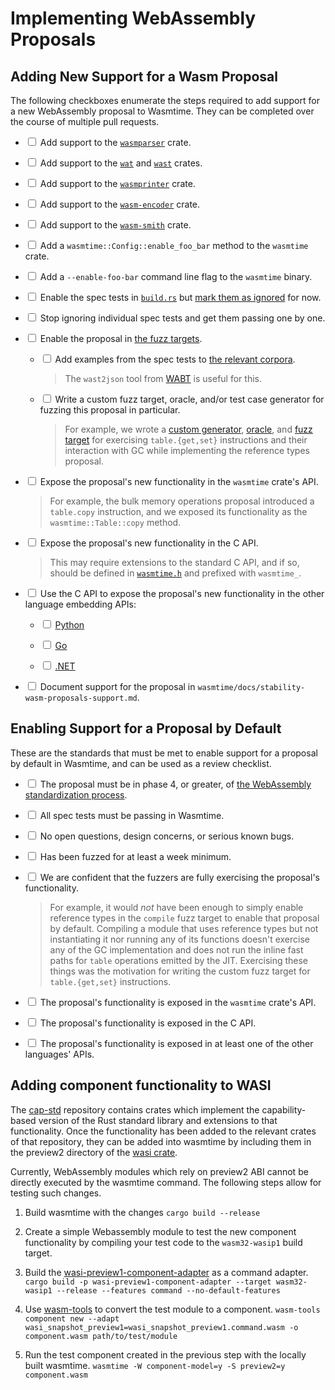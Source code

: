 # Implementing WebAssembly Proposals

## Adding New Support for a Wasm Proposal

The following checkboxes enumerate the steps required to add support for a new
WebAssembly proposal to Wasmtime. They can be completed over the course of
multiple pull requests.

* <input type="checkbox"/> Add support to the
  [`wasmparser`](https://github.com/bytecodealliance/wasm-tools/tree/main/crates/wasmparser)
  crate.

* <input type="checkbox"/> Add support to the
  [`wat`](https://github.com/bytecodealliance/wasm-tools/tree/main/crates/wat)
  and
  [`wast`](https://github.com/bytecodealliance/wasm-tools/tree/main/crates/wast)
  crates.

* <input type="checkbox"/> Add support to the
  [`wasmprinter`](https://github.com/bytecodealliance/wasm-tools/tree/main/crates/wasmprinter)
  crate.

* <input type="checkbox"/> Add support to the
  [`wasm-encoder`](https://github.com/bytecodealliance/wasm-tools/tree/main/crates/wasm-encoder)
  crate.

* <input type="checkbox"/> Add support to the
  [`wasm-smith`](https://github.com/bytecodealliance/wasm-tools/tree/main/crates/wasm-smith)
  crate.

* <input type="checkbox"/> Add a `wasmtime::Config::enable_foo_bar` method to
  the `wasmtime` crate.

* <input type="checkbox"/> Add a `--enable-foo-bar` command line flag to the
  `wasmtime` binary.

* <input type="checkbox"/> Enable the spec tests in
  [`build.rs`](https://github.com/bytecodealliance/wasmtime/blob/c7cd70fcec3eee66c9d7b5aa6fb4580d5a802218/build.rs#L41-L52)
  but [mark them as
  ignored](https://github.com/bytecodealliance/wasmtime/blob/c7cd70fcec3eee66c9d7b5aa6fb4580d5a802218/build.rs#L196)
  for now.

* <input type="checkbox"/> Stop ignoring individual spec tests and get them
  passing one by one.

* <input type="checkbox"/> Enable the proposal in [the fuzz
  targets](./contributing-fuzzing.html).

  * <input type="checkbox"/> Add examples from the spec tests to [the relevant
    corpora](https://github.com/bytecodealliance/wasmtime-libfuzzer-corpus).

    > The `wast2json` tool from [WABT] is useful for this.

  * <input type="checkbox"/> Write a custom fuzz target, oracle, and/or test
    case generator for fuzzing this proposal in particular.

    > For example, we wrote a [custom
    > generator](https://github.com/bytecodealliance/wasmtime/blob/c7cd70fcec3eee66c9d7b5aa6fb4580d5a802218/crates/fuzzing/src/generators/table_ops.rs),
    > [oracle](https://github.com/bytecodealliance/wasmtime/blob/c7cd70fcec3eee66c9d7b5aa6fb4580d5a802218/crates/fuzzing/src/oracles.rs#L417-L467),
    > and [fuzz
    > target](https://github.com/bytecodealliance/wasmtime/blob/c7cd70fcec3eee66c9d7b5aa6fb4580d5a802218/fuzz/fuzz_targets/table_ops.rs)
    > for exercising `table.{get,set}` instructions and their interaction with
    > GC while implementing the reference types proposal.

* <input type="checkbox"/> Expose the proposal's new functionality in the
  `wasmtime` crate's API.

  > For example, the bulk memory operations proposal introduced a `table.copy`
  > instruction, and we exposed its functionality as the `wasmtime::Table::copy`
  > method.

* <input type="checkbox"/> Expose the proposal's new functionality in the C API.

  > This may require extensions to the standard C API, and if so, should be
  > defined in
  > [`wasmtime.h`](https://github.com/bytecodealliance/wasmtime/blob/c7cd70fcec3eee66c9d7b5aa6fb4580d5a802218/crates/c-api/include/wasmtime.h)
  > and prefixed with `wasmtime_`.

* <input type="checkbox"/> Use the C API to expose the proposal's new
  functionality in the other language embedding APIs:

  * <input type="checkbox"/> [Python](https://github.com/bytecodealliance/wasmtime-py/)

  * <input type="checkbox"/> [Go](https://github.com/bytecodealliance/wasmtime-go/)

  * <input type="checkbox"/> [.NET](https://github.com/bytecodealliance/wasmtime-dotnet/)

* <input type="checkbox"/> Document support for the proposal in
  `wasmtime/docs/stability-wasm-proposals-support.md`.

## Enabling Support for a Proposal by Default

These are the standards that must be met to enable support for a proposal by
default in Wasmtime, and can be used as a review checklist.

* <input type="checkbox"/> The proposal must be in phase 4, or greater, of [the
  WebAssembly standardization process][phases].

* <input type="checkbox"/> All spec tests must be passing in Wasmtime.

* <input type="checkbox"/> No open questions, design concerns, or serious known
  bugs.

* <input type="checkbox"/> Has been fuzzed for at least a week minimum.

* <input type="checkbox"/> We are confident that the fuzzers are fully
  exercising the proposal's functionality.

  > For example, it would *not* have been enough to simply enable reference
  > types in the `compile` fuzz target to enable that proposal by
  > default. Compiling a module that uses reference types but not instantiating
  > it nor running any of its functions doesn't exercise any of the GC
  > implementation and does not run the inline fast paths for `table` operations
  > emitted by the JIT. Exercising these things was the motivation for writing
  > the custom fuzz target for `table.{get,set}` instructions.

* <input type="checkbox"/> The proposal's functionality is exposed in the
  `wasmtime` crate's API.

* <input type="checkbox"/> The proposal's functionality is exposed in the C API.

* <input type="checkbox"/> The proposal's functionality is exposed in at least
  one of the other languages' APIs.

[phases]: https://github.com/WebAssembly/meetings/blob/master/process/phases.md
[WABT]: https://github.com/WebAssembly/wabt/

## Adding component functionality to WASI
The [cap-std](https://github.com/bytecodealliance/cap-std) repository contains
crates which implement the capability-based version of the Rust standard library
and extensions to that functionality. Once the functionality has been added to
the relevant crates of that repository, they can be added into wasmtime by
including them in the preview2 directory of the [wasi crate](https://github.com/bytecodealliance/wasmtime/tree/main/crates/wasi).

Currently, WebAssembly modules which rely on preview2 ABI cannot be directly
executed by the wasmtime command. The following steps allow for testing such
changes.

1. Build wasmtime with the changes `cargo build --release`

2. Create a simple Webassembly module to test the new component functionality by
compiling your test code to the `wasm32-wasip1` build target.

3. Build the [wasi-preview1-component-adapter](https://github.com/bytecodealliance/wasmtime/tree/main/crates/wasi-preview1-component-adapter)
as a command adapter. `cargo build -p wasi-preview1-component-adapter --target
wasm32-wasip1 --release --features command --no-default-features`

4. Use [wasm-tools](https://github.com/bytecodealliance/wasm-tools) to convert
the test module to a component. `wasm-tools component new --adapt
wasi_snapshot_preview1=wasi_snapshot_preview1.command.wasm -o component.wasm
path/to/test/module`

5. Run the test component created in the previous step with the locally built
wasmtime. `wasmtime -W component-model=y -S preview2=y component.wasm`
